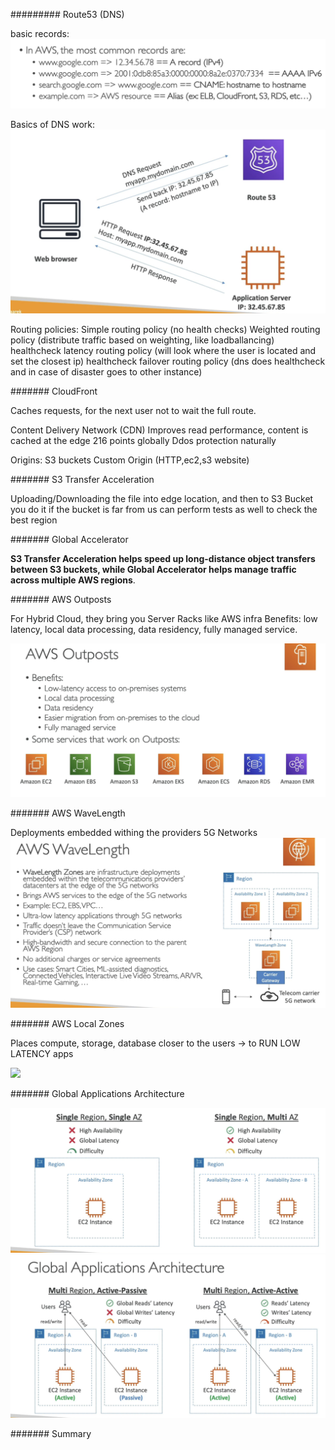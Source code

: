 #########
Route53 (DNS)

basic records:
![](imgs/dns.png)

Basics of DNS work:
![](imgs/basics-dns.png)


Routing policies:
Simple routing policy (no health checks)
Weighted routing policy (distribute traffic based on weighting, like loadballancing) healthcheck
latency routing policy (will look where the user is located and set the closest ip) healthcheck
failover routing policy (dns does healthcheck and in case of disaster goes to other instance)


#######
CloudFront

Caches requests, for the next user not to wait the full route.

Content Delivery Network (CDN)
Improves read performance, content is cached at the edge
216 points globally
Ddos protection naturally 

Origins: 
S3 buckets
Custom Origin (HTTP,ec2,s3 website)

#######
S3 Transfer Acceleration

Uploading/Downloading the file into edge location, and then to S3 Bucket
you do it if the bucket is far from us
can perform tests as well to check the best region

#######
Global Accelerator 

**S3 Transfer Acceleration helps speed up long-distance object transfers between S3 buckets, while Global Accelerator helps manage traffic across multiple AWS regions**.

#######
AWS Outposts

For Hybrid Cloud, they bring you Server Racks like AWS infra
Benefits: low latency, local data processing, data residency, fully managed service.

![](imgs/outposts.png)

#######
AWS WaveLength

Deployments embedded withing the providers 5G Networks
![](imgs/wavelength.png)

#######
AWS Local Zones

Places compute, storage, database closer to the users ->
to RUN LOW LATENCY apps

 ![](local-zones.png)

#######
Global Applications Architecture

![](imgs/global-apps1.png)![](imgs/global-app2.png)

#######
Summary
